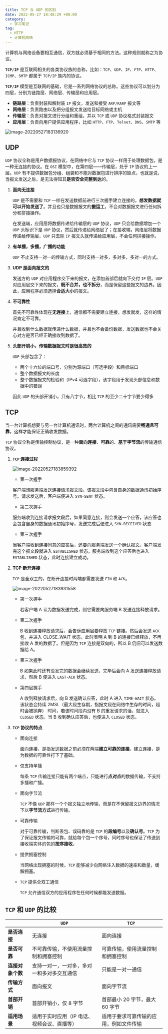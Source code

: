 ```yaml
---
title: TCP 与 UDP 的区别
date: 2022-05-27 18:48:29 +08:00
category:
  - 学习笔记
tag:
  - HTTP
  - 计算机网络
---
```


计算机与网络设备要相互通信，双方就必须基于相同的方法。这种规则就称之为协议。

**`TCP/IP`** 是互联网相关的各类协议族的总称，比如：`TCP`、`UDP`、`IP`、`FTP`、`HTTP`、`ICMP`、`SMTP` 都属于 `TCP/IP` 族内的协议。

**`TCP/IP`** 模型是互联网的基础，它是一系列网络协议的总称。这些协议可以划分为四层，分别为链路层、网络层、传输层和应用层。

- **链路层**：负责封装和解封装 `IP` 报文，发送和接受 `ARP/RARP` 报文等
- **网络层**：负责路由以及把分组报文发送给目标网络或主机
- **传输层**：负责对报文进行分组和重组，并以 `TCP` 或 `UDP` 协议格式封装报文
- **应用层**：负责向用户提供应用程序，比如 `HTTP`、`FTP`、`Telnet`、`DNS`、`SMTP` 等

![image-20220527183136920](./img/image-20220527183136920.png)

## UDP

`UDP` 协议全称是用户数据报协议，在网络中它与 `TCP` 协议一样用于处理数据包，是一种无连接的协议。在 `OSI` 模型中，在第四层——传输层，处于 `IP` 协议的上一层。`UDP` 有不提供数据包分组、组装和不能对数据包进行排序的缺点，也就是说，当报文发送之后，是无法得知其**是否安全完整到达**的。

1. **面向无连接**

   `UDP` 是不需要和 `TCP` 一样在发送数据前进行三次握手建立连接的，**想发数据就可以开始发送了**。并且也只是数据报文的**搬运工**，不会对数据报文进行任何拆分和拼接操作。

   在发送端，应用层将数据传递给传输层的 `UDP` 协议，`UDP` 只会给数据增加一个 `UDP` 头标识下是 `UDP` 协议，然后就传递给网络层了；在接收端，网络层将数据传递给传输层，`UDP` 只去除 `IP` 报文头就传递给应用层，不会任何拼接操作。

2. **有单播，多播，广播的功能**

   `UDP` 不止支持一对一的传输方式，同时支持一对多，多对多，多对一的方式。

3. **UDP 是面向报文的**

   发送方的 `UDP` 对应用程序交下来的报文，在添加首部后就向下交付 `IP` 层。`UDP` 对应用层交下来的报文，**既不合并，也不拆分**，而是保留这些报文的边界。因此，应用程序必须选择**合适大小**的报文。

4. **不可靠性**

   首先不可靠性体现在**无连接**上，通信都不需要建立连接，想发就发，这样的情况肯定不可靠。

   并且收到什么数据就传递什么数据，并且也不会备份数据，发送数据也不会关心对方是否已经正确接收到数据了。

5. **头部开销小，传输数据报文时是很高效的**

   `UDP` 头部包含了：

   - 两个十六位的端口号，分别为源端口（可选字段）和目标端口
   - 整个数据报文的长度
   - 整个数据报文的检验和（IPv4 可选字段），该字段用于发现头部信息和数据中的错误

   因此 `UDP` 的头部开销小，只有八字节，相比 `TCP` 的至少二十字节要少得多

## TCP

当一台计算机想要与另一台计算机通讯时，两台计算机之间的通讯需要**畅通且可靠**，这样才能保证正确收发数据。

`TCP` 协议全称是传输控制协议，是一种**面向连接**、**可靠**的、**基于字节流**的传输通信协议。

1. **`TCP` 连接过程**

   ![image-20220527183859392](./img/image-20220527183859392.png)

   - 第一次握手

   客户端想服务端发送连接请求报文段。该报文段中包含自身的数据通讯初始序号。请求发送后，客户端便进入 `SYN-SENT` 状态。

   - 第二次握手

   服务端收到连接请求报文段后，如果同意连接，则会发送一个应答，该应答也会包含自身的数据通讯初始序号，发送完成后便进入 `SYN-RECEIVED` 状态

   - 第三次握手

   当客户端收到连接同意的应答后，还要向服务端发送一个确认报文。客户端发完这个报文段就进入 `ESTABLISHED` 状态，服务端收到这个应答后也进入 `ESTABLISHED` 状态，此时连接建立成功。

2. **TCP 断开连接**

   `TCP` 是全双工的，在断开连接时两端都需要发送 `FIN` 和 `ACK`。

   ![image-20220527183931558](./img/image-20220527183931558.png)

   - 第一次握手

     若客户端 A 认为数据发送完成，则它需要向服务端 B 发送连接释放请求。

   - 第二次握手

     B 收到连接释放请求后，会告诉应用层要释放 `TCP` 链接。然后会发送 `ACK` 包，并进入 CLOSE_WAIT 状态，此时表明 A 到 B 的连接已经释放，不再接收 A 发的数据了。但是因为 `TCP` 连接是双向的，所以 B 仍旧可以发送数据给 A。

   - 第三次握手

     B 如果此时还有没发完的数据会继续发送，完毕后会向 A 发送连接释放请求，然后 B 便进入 `LAST-ACK` 状态。

   - 第四层握手

     A 收到释放请求后，向 B 发送确认应答，此时 A 进入 `TIME-WAIT` 状态。该状态会持续 2MSL（最大段生存期，指报文段在网络中生存的时间，超时会被抛弃） 时间，若该时间段内没有 B 的重发请求的话，就进入 `CLOSED` 状态。当 B 收到确认应答后，也便进入 `CLOSED` 状态。

3. **`TCP` 协议的特点**

   - 面向连接

     面向连接，是指发送数据之前必须在两端**建立可靠的连接**。建立连接，是为数据的可靠性打下了基础。

   - 仅支持单播

     每条 `TCP` 传输连接只能有两个端点，只能进行**点对点**的数据传输，不支持多播和广播。

   - 面向字节流

     `TCP` 不像 `UDP` 那样一个个报文独立地传输，而是在不保留报文边界的情况下以**字节流方式**进行传输。

   - 可靠传输

     对于可靠传输，判断丢包、误码靠的是 `TCP` 的**段编号**以及**确认号**。`TCP` 为了保证报文传输的可靠，就给每个包一个序号，同时序号也保证了传送到接收端实体的包的**按序接收**。

   - 提供拥塞控制

     当网络出现拥塞的时候，`TCP` 能够减少向网络注入数据的速率和数量，缓解拥塞。

   - `TCP` 提供全双工通信

     `TCP` 允许通信双方的应用程序在任何时候都能发送数据。

## `TCP` 和 `UDP` 的比较

|                  | **`UDP`**                                   | **`TCP`**                              |
| ---------------- | ------------------------------------------- | -------------------------------------- |
| **是否连接**     | 无连接                                      | 面向连接                               |
| **是否可靠**     | 不可靠传输，不使用流量控制和拥塞控制        | 可靠传输，使用流量控制和拥塞控制       |
| **连接对象个数** | 支持一对一，一对多，多对一和多对多交互通信  | 只能是一对一通信                       |
| **传输方式**     | 面向报文                                    | 面向字节流                             |
| **首部开销**     | 首部开销小，仅 8 字节                       | 首部最小 20 字节，最大 60 字节         |
| **适用场景**     | 适用于实时应用（IP 电话、视频会议、直播等） | 适用于要求可靠传输的应用，例如文件传输 |
